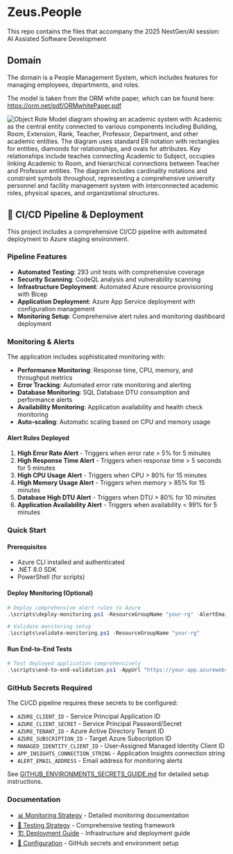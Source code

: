 # Zeus.People

This repo contains the files that accompany the 2025 NextGen/AI session: AI Assisted Software Development

## Domain

The domain is a People Management System, which includes features for managing employees, departments, and roles.

The model is taken from the ORM white paper, which can be found here: https://orm.net/pdf/ORMwhitePaper.pdf

![Object Role Model diagram showing an academic system with Academic as the central entity connected to various components including Building, Room, Extension, Rank, Teacher, Professor, Department, and other academic entities. The diagram uses standard ER notation with rectangles for entities, diamonds for relationships, and ovals for attributes. Key relationships include teaches connecting Academic to Subject, occupies linking Academic to Room, and hierarchical connections between Teacher and Professor entities. The diagram includes cardinality notations and constraint symbols throughout, representing a comprehensive university personnel and facility management system with interconnected academic roles, physical spaces, and organizational structures.](Academic-Model.png)

## 🚀 CI/CD Pipeline & Deployment

This project includes a comprehensive CI/CD pipeline with automated deployment to Azure staging environment.

### Pipeline Features

- **Automated Testing**: 293 unit tests with comprehensive coverage
- **Security Scanning**: CodeQL analysis and vulnerability scanning  
- **Infrastructure Deployment**: Automated Azure resource provisioning with Bicep
- **Application Deployment**: Azure App Service deployment with configuration management
- **Monitoring Setup**: Comprehensive alert rules and monitoring dashboard deployment

### Monitoring & Alerts

The application includes sophisticated monitoring with:

- **Performance Monitoring**: Response time, CPU, memory, and throughput metrics
- **Error Tracking**: Automated error rate monitoring and alerting  
- **Database Monitoring**: SQL Database DTU consumption and performance alerts
- **Availability Monitoring**: Application availability and health check monitoring
- **Auto-scaling**: Automatic scaling based on CPU and memory usage

#### Alert Rules Deployed

1. **High Error Rate Alert** - Triggers when error rate > 5% for 5 minutes
2. **High Response Time Alert** - Triggers when response time > 5 seconds for 5 minutes  
3. **High CPU Usage Alert** - Triggers when CPU > 80% for 15 minutes
4. **High Memory Usage Alert** - Triggers when memory > 85% for 15 minutes
5. **Database High DTU Alert** - Triggers when DTU > 80% for 10 minutes
6. **Application Availability Alert** - Triggers when availability < 99% for 5 minutes

### Quick Start

#### Prerequisites
- Azure CLI installed and authenticated
- .NET 8.0 SDK
- PowerShell (for scripts)

#### Deploy Monitoring (Optional)
```powershell
# Deploy comprehensive alert rules to Azure
.\scripts\deploy-monitoring.ps1 -ResourceGroupName "your-rg" -AlertEmailAddress "your-email@company.com"

# Validate monitoring setup
.\scripts\validate-monitoring.ps1 -ResourceGroupName "your-rg"
```

#### Run End-to-End Tests
```powershell
# Test deployed application comprehensively  
.\scripts\end-to-end-validation.ps1 -AppUrl "https://your-app.azurewebsites.net"
```

### GitHub Secrets Required

The CI/CD pipeline requires these secrets to be configured:

- `AZURE_CLIENT_ID` - Service Principal Application ID
- `AZURE_CLIENT_SECRET` - Service Principal Password/Secret
- `AZURE_TENANT_ID` - Azure Active Directory Tenant ID  
- `AZURE_SUBSCRIPTION_ID` - Target Azure Subscription ID
- `MANAGED_IDENTITY_CLIENT_ID` - User-Assigned Managed Identity Client ID
- `APP_INSIGHTS_CONNECTION_STRING` - Application Insights connection string
- `ALERT_EMAIL_ADDRESS` - Email address for monitoring alerts

See [GITHUB_ENVIRONMENTS_SECRETS_GUIDE.md](GITHUB_ENVIRONMENTS_SECRETS_GUIDE.md) for detailed setup instructions.

### Documentation

- [📊 Monitoring Strategy](MONITORING.md) - Detailed monitoring documentation
- [🧪 Testing Strategy](TESTING_STRATEGY.md) - Comprehensive testing framework
- [🏗️ Deployment Guide](DEPLOYMENT_GUIDE.md) - Infrastructure and deployment guide
- [🔧 Configuration](GITHUB_ENVIRONMENTS_SECRETS_GUIDE.md) - GitHub secrets and environment setup
